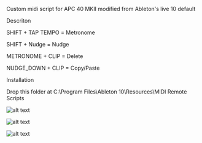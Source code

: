 Custom midi script for APC 40 MKII modified from Ableton's live 10 default

Descriton

SHIFT + TAP TEMPO = Metronome 

SHIFT + Nudge = Nudge 

METRONOME + CLIP = Delete 

NUDGE_DOWN + CLIP = Copy/Paste 

Installation

Drop this folder at C:\Program Files\Ableton 10\Resources\MIDI Remote Scripts

![alt text](https://i.imgur.com/HS8qm3G.png)

![alt text](https://i.imgur.com/mCzd1rQ.png)

![alt text](https://i.imgur.com/LGx6NW5.gif)
